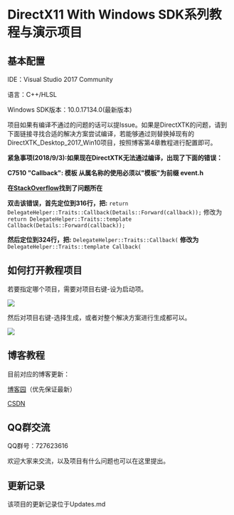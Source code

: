 # DirectX11 With Windows SDK系列教程与演示项目

## 基本配置
IDE：Visual Studio 2017 Community

语言：C++/HLSL

Windows SDK版本：10.0.17134.0(最新版本)

项目如果有编译不通过的问题的话可以提Issue。如果是DirectXTK的问题，请到下面链接寻找合适的解决方案尝试编译，若能够通过则替换掉现有的DirectXTK_Desktop_2017_Win10项目，按照博客第4章教程进行配置即可。

**紧急事项(2018/9/3):如果现在DirectXTK无法通过编译，出现了下面的错误：**</font>

**C7510 "Callback": 模板 从属名称的使用必须以"模板"为前缀 event.h**</font>

**在**[**StackOverflow**](https://stackoverflow.com/questions/51864528/update-visual-studio-2017-now-getting-compile-error-c7510-callback-use-of-d)**找到了问题所在**

**双击该错误，首先定位到316行，把:** `return DelegateHelper::Traits::Callback(Details::Forward(callback));` 修改为 `return DelegateHelper::Traits::template Callback(Details::Forward(callback));`

**然后定位到324行，把:** `DelegateHelper::Traits::Callback(` **修改为** `DelegateHelper::Traits::template Callback(`

## 如何打开教程项目
若要指定哪个项目，需要对项目右键-设为启动项。

![](https://github.com/MKXJun/DirectX11-With-Windows-SDK/blob/master/MarkdownFiles/001.jpg)

然后对项目右键-选择生成，或者对整个解决方案进行生成都可以。

![](https://github.com/MKXJun/DirectX11-With-Windows-SDK/blob/master/MarkdownFiles/002.jpg)

## 博客教程

目前对应的博客更新：

[博客园](https://www.cnblogs.com/X-Jun/p/9028764.html)（优先保证最新）

[CSDN](https://blog.csdn.net/x_jun96/article/details/80293670)

## QQ群交流

QQ群号：727623616

欢迎大家来交流，以及项目有什么问题也可以在这里提出。


## 更新记录

该项目的更新记录位于Updates.md

